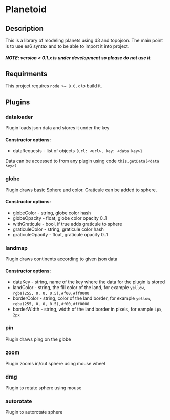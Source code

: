 # Planetoid

## Description

This is a library of modeling planets using d3 and topojson. The main point is to use es6 syntax and to be able to import it into project.
##### NOTE: version < 0.1.x is under development so please do not use it. 

## Requirments

This project requires `node >= 8.0.x` to build it.

## Plugins

### dataloader

Plugin loads json data and stores it under the key

#### Constructor options:
 - dataRequests - list of objects `{url: <url>, key: <data key>}`

Data can be accessed to from any plugin using code `this.getData(<data key>)`

### globe 

Plugin draws basic Sphere and color. Graticule can be added to sphere.

#### Constructor options:
 - globeColor - string, globe color hash
 - globeOpacity - float, globe color opacity 0..1
 - withGraticule - bool, if true adds graticule to sphere
 - graticuleColor - string, graticule color hash
 - graticuleOpacity - float, graticule opacity 0..1

### landmap

Plugin draws continents according to given json data

#### Constructor options:
 - dataKey - string, name of the key where the data for the plugin is stored
 - landColor - string, the fill color of the land, for example `yellow`, `rgba(255, 0, 0, 0.5)`, `#f00`, `#ff0000`
 - borderColor - string, color of the land border, for example `yellow`, `rgba(255, 0, 0, 0.5)`, `#f00`, `#ff0000` 
 - borderWidth - string, width of the land border in pixels, for eample `1px`, `2px`

### pin

Plugin draws ping on the globe

### zoom

Plugin zooms in/out sphere using mouse wheel

### drag

Plugin to rotate sphere using mouse

### autorotate

Plugin to autorotate sphere
